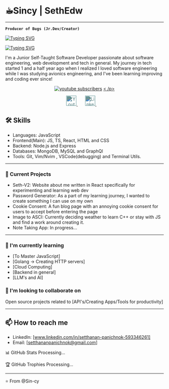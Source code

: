 # ☕︎Sincy | SethEdw
---
**` Producer of Bugs (Jr.Dev/Creator) `**

<p>
    <a href="https://git.io/typing-svg"><img src="https://readme-typing-svg.demolab.com?font=Jetbrains+Mono+Nl&size=25&duration=1&color=00F7C3&center=true&vCenter=true&repeat=false&width=435&lines=Pheno+Seth+Panichnok" alt="Typing SVG" />
    </a>
<p>

<p>
    <a href="https://git.io/typing-svg"><img src="https://readme-typing-svg.demolab.com?font=Jetbrains+Mono+Nl&pause=1000&color=00F7C3&center=true&vCenter=true&width=435&lines=Self-taught+Jr.+Developer;Never+Stop+Learning" alt="Typing SVG" />
    </a>
</p>

I'm a Junior Self-Taught Software Developer passionate about software engineering, web development and tech in general. My journey in tech started 1 and a half year ago when I realized I loved software engineering while I was studying avionics engineering, and I've been learning improving and coding ever since!

<p align="center">
    <a href="https://www.youtube.com/channel/UCWam55wUh-OOcvrGJisq0zA?sub_confirmation=1">
        <img alt="youtube subscribers" title="Subscribe to my YouTube channel" src="https://custom-icon-badges.demolab.com/youtube/channel/subscribers/UCipSxT7a3rn81vGLW91qRkg?
            color=%23E05D44&label=SUBSCRIBE&logo=video&logoColor=white&style=for-the-badge&labelColor=CE4630"/></a>
    <a href="https://www.youtube.com/@sethyedw">
< /p>

<!-- Social icons section -->
<p align="center">
    <a href="https://www.youtube.com/channel/UCWam55wUh-OOcvrGJisq0zA?sub_confirmation=1">
        <img width="32px" alt="Youtube" title="Youtube" src="https://i.imgur.com/qiXu7b2.png" style="filter: invert(42%) sepia(19%) saturate(688%) hue-rotate(132deg) brightness(93%) contrast(85%);"/>
    </a>
    &#8287;&#8287;&#8287;&#8287;&#8287;
    <a href="www.linkedin.com/in/setthanan-panichnok-593346261">
        <img width="32px" alt="LinkedIn" title="LinkedIn" src="https://i.imgur.com/yRpa1dQ.png" style="filter: invert(42%) sepia(19%) saturate(688%) hue-rotate(132deg) brightness(93%) contrast(85%);"/>
    </a>
    &#8287;&#8287;&#8287;&#8287;&#8287;
</p>


## 🛠 Skills

- Languages: JavaScript
- Frontend(Main): JS, TS, React, HTML and CSS
- Backend: Node.js and Express
- Databases: MongoDB, MySQL and GraphQl
- Tools: Git, Vim/Nvim , VSCode(debugging) and Terminal Utils.

---

### 🔭 Current Projects

- Seth-V2: Website about me written in React specifically for experimenting and learning web dev
- Password Generator: As a part of my learning journey, I wanted to create something I can use on my own
- Cookie Consent: A fun blog page with an annoying cookie consent for users to accept before entering the page
- Image to ASCI: Currently deciding weather to learn C++ or stay with JS and find a work around creating it.
- Note Taking App: In progress...

---

### 🌱 I'm currently learning

- [To Master JavaScript]
- [Golang -> Creating HTTP servers]
- [Cloud Computing]
- [Backend in general]
- [LLM's and AI]

### 👯 I'm looking to collaborate on

Open source projects related to [API's/Creating Apps/Tools for productivity]

---

## 📫 How to reach me

- LinkedIn: [www.linkedin.com/in/setthanan-panichnok-593346261]
- Email: [setthananpanichnok@gmail.com]

📊 GitHub Stats
Processing...

🏆 GitHub Trophies
Processing...

---

⭐️ From @Sin-cy

<!---
Sin-cy/Sin-cy is a ✨ special ✨ repository because its `README.md` (this file) appears on your GitHub profile.
You can click the Preview link to take a look at your changes.
--->
